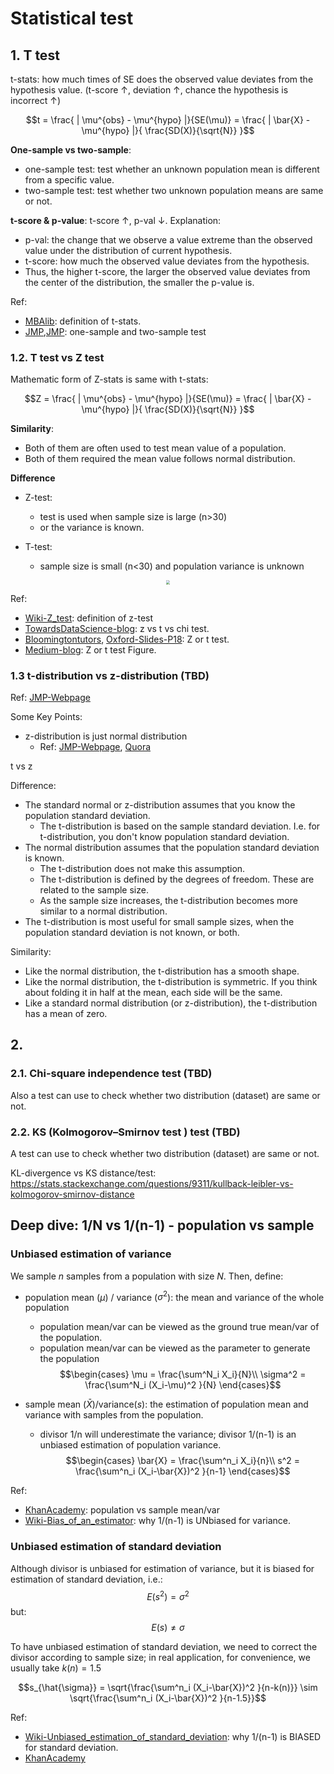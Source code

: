 # Statistical test


## 1. T test

t-stats: how much times of SE does the observed value deviates from the hypothesis value. (t-score $\uparrow$, deviation $\uparrow$, chance the hypothesis is incorrect $\uparrow$)

$$t = \frac{ | \mu^{obs} - \mu^{hypo} |}{SE(\mu)} = \frac{ | \bar{X} - \mu^{hypo} |}{ \frac{SD(X)}{\sqrt{N}} }$$

**One-sample vs two-sample**:

- one-sample test: test whether an unknown population mean is different from a specific value.
- two-sample test: test whether two unknown population means are same or not.


**t-score & p-value**: t-score $\uparrow$, p-val $\downarrow$. Explanation:

- p-val: the change that we observe a value extreme than the observed value under the distribution of current hypothesis.
- t-score: how much the observed value deviates from the hypothesis.
- Thus, the higher t-score, the larger the observed value deviates from the center of the distribution, the smaller the p-value is.
  


Ref:

- [MBAlib](https://wiki.mbalib.com/wiki/T%E6%A3%80%E9%AA%8C): definition of t-stats.
- [JMP](https://www.jmp.com/en_us/statistics-knowledge-portal/t-test/one-sample-t-test.html),[JMP](https://www.jmp.com/en_us/statistics-knowledge-portal/t-test/two-sample-t-test.html): one-sample and two-sample test


### 1.2. T test vs Z test

Mathematic form of Z-stats is same with t-stats:

$$Z = \frac{ | \mu^{obs} - \mu^{hypo} |}{SE(\mu)} = \frac{ | \bar{X} - \mu^{hypo} |}{ \frac{SD(X)}{\sqrt{N}} }$$

**Similarity**:

- Both of them are often used to test mean value of a population.
- Both of them required the mean value follows normal distribution.

**Difference**

- Z-test: 
  - test is used when sample size is large (n>30)
  - or the variance is known.

- T-test:
  - sample size is small (n<30) and population variance is unknown

<div  align="center"><img src=https://miro.medium.com/max/1400/1*XEtoA1-DkbXRdraMi4MxKQ.png style = "zoom:40%"></div>


Ref: 
- [Wiki-Z_test](https://en.wikipedia.org/wiki/Z-test): definition of z-test
- [TowardsDataScience-blog](https://towardsdatascience.com/statistical-tests-when-to-use-which-704557554740): z vs t vs chi test.
- [Bloomingtontutors](https://bloomingtontutors.com/blog/when-to-use-the-z-test-versus-t-test), [Oxford-Slides-P18](http://www.stats.ox.ac.uk/~massa/Lecture%2010.pdf): Z or t test.
- [Medium-blog](https://medium.com/dataseries/hypothesis-testing-in-machine-learning-what-for-and-why-ad6ddf3d7af2): Z or t test Figure.

### 1.3 t-distribution vs z-distribution (TBD)

Ref: [JMP-Webpage](https://www.jmp.com/en_us/statistics-knowledge-portal/t-test/t-distribution.html)

Some Key Points:

- z-distribution is just normal distribution
  - Ref: [JMP-Webpage](https://www.jmp.com/en_us/statistics-knowledge-portal/t-test/t-distribution.html), [Quora](https://www.quora.com/What-is-the-difference-between-the-z-distribution-and-the-Normal-distribution)

t vs z

Difference:

- The standard normal or z-distribution assumes that you know the population standard deviation. 
  - The t-distribution is based on the sample standard deviation. I.e. for t-distribution, you don't know population standard deviation.
- The normal distribution assumes that the population standard deviation is known.
  - The t-distribution does not make this assumption.
  - The t-distribution is defined by the degrees of freedom. These are related to the sample size.
  - As the sample size increases, the t-distribution becomes more similar to a normal distribution.
- The t-distribution is most useful for small sample sizes, when the population standard deviation is not known, or both.

Similarity:

- Like the normal distribution, the t-distribution has a smooth shape.
- Like the normal distribution, the t-distribution is symmetric. If you think about folding it in half at the mean, each side will be the same.
- Like a standard normal distribution (or z-distribution), the t-distribution has a mean of zero.

## 2. 

### 2.1. Chi-square independence test (TBD)

Also a test can use to check whether two distribution (dataset) are same or not.


### 2.2. KS (Kolmogorov–Smirnov test ) test (TBD)

A test can use to check whether two distribution (dataset) are same or not.

KL-divergence vs KS distance/test: https://stats.stackexchange.com/questions/9311/kullback-leibler-vs-kolmogorov-smirnov-distance


## Deep dive: 1/N vs 1/(n-1) - population vs sample

### Unbiased estimation of variance

We sample $n$ samples from a population with size $N$. Then, define:
- population mean ($\mu$) / variance ($\sigma^2$): the mean and variance of the whole population
  - population mean/var can be viewed as the ground true mean/var of the population.
  - population mean/var can be viewed as the parameter to generate the population
  $$\begin{cases}
    \mu = \frac{\sum^N_i X_i}{N}\\
    \sigma^2 = \frac{\sum^N_i (X_i-\mu)^2 }{N}
  \end{cases}$$

- sample mean ($\bar{X}$)/variance($s$): the estimation of population mean and variance with samples from the population.
  - divisor 1/n will underestimate the variance; divisor 1/(n-1) is an unbiased estimation of population variance.
  $$\begin{cases}
    \bar{X} = \frac{\sum^n_i X_i}{n}\\
    s^2 = \frac{\sum^n_i (X_i-\bar{X})^2 }{n-1}
  \end{cases}$$

Ref: 
- [KhanAcademy](https://www.khanacademy.org/math/ap-statistics/summarizing-quantitative-data-ap/more-standard-deviation/v/review-and-intuition-why-we-divide-by-n-1-for-the-unbiased-sample-variance): population vs sample mean/var
- [Wiki-Bias_of_an_estimator](https://en.wikipedia.org/wiki/Bias_of_an_estimator#Sample_variance): why 1/(n-1) is UNbiased for variance.

### Unbiased estimation of standard deviation

Although divisor is unbiased for estimation of variance, but it is biased for estimation of standard deviation, i.e.:
$$E(s^2) = \sigma^2$$
but:
$$E(s) \not = \sigma$$

 To have unbiased estimation of standard deviation, we need to correct the divisor according to sample size; in real application, for convenience, we usually take $k(n) = 1.5$

 $$s_{\hat{\sigma}} = \sqrt{\frac{\sum^n_i (X_i-\bar{X})^2 }{n-k(n)}} \sim \sqrt{\frac{\sum^n_i (X_i-\bar{X})^2 }{n-1.5}}$$ 

Ref: 
- [Wiki-Unbiased_estimation_of_standard_deviation](https://en.wikipedia.org/wiki/Unbiased_estimation_of_standard_deviation): why 1/(n-1) is BIASED for standard deviation.
- [KhanAcademy](https://www.khanacademy.org/math/ap-statistics/summarizing-quantitative-data-ap/measuring-spread-quantitative/v/sample-standard-deviation-and-bias)



